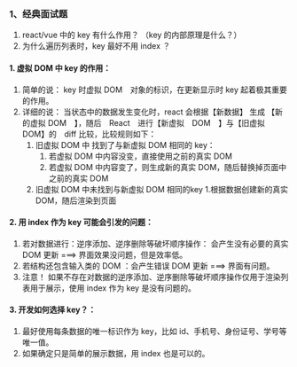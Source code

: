 ### 1、经典面试题
 1. react/vue 中的 key 有什么作用？ （key 的内部原理是什么？）
 2. 为什么遍历列表时，key 最好不用 index ？


#### 1. 虚拟 DOM 中 key 的作用：
1. 简单的说： key 时虚拟 DOM　对象的标识，在更新显示时 key 起着极其重要的作用。
2. 详细的说： 当状态中的数据发生变化时，react 会根据【新数据】 生成 【新的虚拟 DOM　】，随后　React　进行【新虚拟　DOM　】与【旧虚拟　DOM】的　diff 比较，比较规则如下：
    1. 旧虚拟 DOM 中 找到了与新虚拟 DOM 相同的 key：
        1. 若虚拟 DOM 中内容没变，直接使用之前的真实 DOM
        2. 若虚拟 DOM 中内容变了，则生成新的真实 DOM，随后替换掉页面中之前的真实 DOM
    2. 旧虚拟 DOM 中未找到与新虚拟 DOM 相同的key
        1.根据数据创建新的真实 DOM，随后渲染到页面

#### 2. 用 index 作为 key 可能会引发的问题：
1. 若对数据进行：逆序添加、逆序删除等破坏顺序操作： 会产生没有必要的真实 DOM 更新 ===> 界面效果没问题，但是效率低。
2. 若结构还包含输入类的 DOM ：会产生错误 DOM 更新 ===> 界面有问题。
3. 注意！ 如果不存在对数据的逆序添加、逆序删除等破坏顺序操作仅用于渲染列表用于展示，使用 index 作为 key 是没有问题的。

#### 3. 开发如何选择 key？：
1. 最好使用每条数据的唯一标识作为 key，比如 id、手机号、身份证号、学号等唯一值。
2. 如果确定只是简单的展示数据，用 index 也是可以的。 